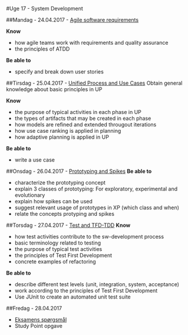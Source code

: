 #Uge 17 - System Development

##Mandag - 24.04.2017 - [Agile software requirements](Agile_software_requirements.md)

**Know**
- how agile teams work with requirements and quality assurance
- the principles of ATDD

**Be able to**
- specify and break down user stories 

##Tirsdag - 25.04.2017 - [Unified Process and Use Cases](Unified_Process_and_Use_Cases.md)
Obtain general knowledge about basic principles in UP

**Know**
- the purpose of typical activities in each phase in UP
- the types of artifacts that may be created in each phase
- how models are refined and extended througout iterations
- how use case ranking is applied in planning
- how adaptive planning is applied in UP

**Be able to**
- write a use case

##Onsdag - 26.04.2017 - [Prototyping and Spikes](Prototyping_and_Spikes.md)
**Be able to**
- characterize the prototyping concept
- explain 3 classes of prototyping: For exploratory, experimental and evolutionary
- explain how spikes can be used
- suggest relevant usage of prototypes in XP (which class and when)
- relate the concepts protyping and spikes

##Torsdag - 27.04.2017 - [Test and TFD-TDD](Test_and_TFD-TDD.md)
**Know**
- how test activities contribute to the sw-development process
- basic terminology related to testing
- the purpose of typical test activities
- the principles of Test First Development
- concrete examples of refactoring

**Be able to**
- describe different test levels (unit, integration, system, acceptance)
- work according to the principles of Test First Development
- Use JUnit to create an automated unit test suite

##Fredag - 28.04.2017
* [Eksamens spørgsmål](Exam_Questions_week_2.pdf)
* Study Point opgave
